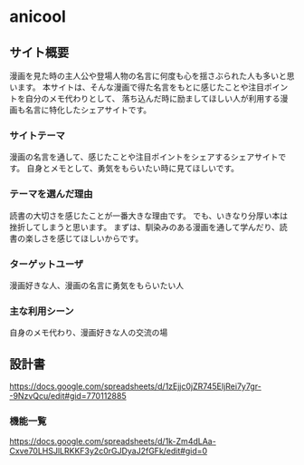 # anicool

## サイト概要
漫画を見た時の主人公や登場人物の名言に何度も心を揺さぶられた人も多いと思います。
本サイトは、そんな漫画で得た名言をもとに感じたことや注目ポイントを自分のメモ代わりとして、
落ち込んだ時に励ましてほしい人が利用する漫画も名言に特化したシェアサイトです。

### サイトテーマ
漫画の名言を通して、感じたことや注目ポイントをシェアするシェアサイトです。
自身とメモとして、勇気をもらいたい時に見てほしいです。

### テーマを選んだ理由
読書の大切さを感じたことが一番大きな理由です。
でも、いきなり分厚い本は挫折してしまうと思います。
まずは、馴染みのある漫画を通して学んだり、読書の楽しさを感じてほしいからです。

### ターゲットユーザ
漫画好きな人、漫画の名言に勇気をもらいたい人

### 主な利用シーン
自身のメモ代わり、漫画好きな人の交流の場

## 設計書
https://docs.google.com/spreadsheets/d/1zEjjc0jZR745EIjRei7y7gr--9NzvQcu/edit#gid=770112885


### 機能一覧
https://docs.google.com/spreadsheets/d/1k-Zm4dLAa-Cxve70LHSJlLRKKF3y2c0rGJDyaJ2fGFk/edit#gid=0
